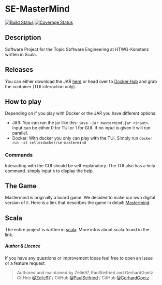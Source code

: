 # SE-MasterMind

[![Build Status](https://travis-ci.org/Zelle97/SE-MasterMind.svg?branch=develop)](https://travis-ci.org/Zelle97/SE-MasterMind)
[![Coverage Status](https://coveralls.io/repos/github/Zelle97/SE-MasterMind/badge.svg?branch=develop)](https://coveralls.io/github/Zelle97/SE-MasterMind?branch=develop)

## Description
Software Project for the Topic Software Engineering at HTWG-Konstanz written in Scala.

## Releases

You can either download the JAR [here](https://github.com/Zelle97/SE-MasterMind/releases)
or head over to [Docker Hub](https://hub.docker.com/r/zellesdocker/se-mastermind) and grab the container (TUI interaction only).

## How to play

Depending on if you play with Docker or the JAR you have different options:

 - JAR: You can run the jar like this: `java -jar mastermind.jar <input>`. Input can be either 0 for TUI or 1 for GUI. If no input is given it will run parallel.
 - Docker: With docker you only can play with the TUI. Simply run `docker run -it zellesdocker/se-mastermind`

### Commands
Interacting with the GUI should be self explanatory.
The TUI also has a help command. simply input `h` to display the help.

## The Game
Mastermind is originally a board game. We decided to make our own digital version of it.
Here is a link that describes the game in detail: [Mastermind](https://en.wikipedia.org/wiki/Mastermind_(board_game)).

## Scala
The entire project is written in [scala](https://scala-lang.org/). More infos about scala found in the link.



##### Author & Licence
 
If you have any questions or improvement Ideas feel free to open an Issue or a feature request.

 > Authored and maintained by Zelle97, PaulSeifried and GerhardGoetz · GitHub [@Zelle97](https://github.com/Zelle97) / GitHub [@PaulSeifried](https://github.com/PaulSeifried) / GitHub [@GerhardGoetz](https://github.com/GerhardGoetz)


